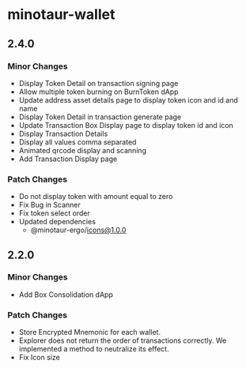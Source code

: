 # minotaur-wallet

## 2.4.0

### Minor Changes

- Display Token Detail on transaction signing page
- Allow multiple token burning on BurnToken dApp
- Update address asset details page to display token icon and id and name
- Display Token Detail in transaction generate page
- Update Transaction Box Display page to display token id and icon
- Display Transaction Details
- Display all values comma separated
- Animated qrcode display and scanning
- Add Transaction Display page

### Patch Changes

- Do not display token with amount equal to zero
- Fix Bug in Scanner
- Fix token select order
- Updated dependencies
  - @minotaur-ergo/icons@1.0.0

## 2.2.0

### Minor Changes

- Add Box Consolidation dApp

### Patch Changes

- Store Encrypted Mnemonic for each wallet.
- Explorer does not return the order of transactions correctly. We implemented a method to neutralize its effect.
- Fix Icon size
